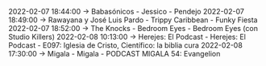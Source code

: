 2022-02-07 18:44:00 -> Babasónicos - Jessico - Pendejo
2022-02-07 18:49:00 -> Rawayana y José Luis Pardo - Trippy Caribbean - Funky Fiesta
2022-02-07 18:52:00 -> The Knocks - Bedroom Eyes - Bedroom Eyes (con Studio Killers)
2022-02-08 10:13:00 -> Herejes: El Podcast - Herejes: El Podcast - E097: Iglesia de Cristo, Científico: la biblia cura
2022-02-08 17:30:00 -> Migala - Migala - PODCAST MIGALA 54: Evangelion
